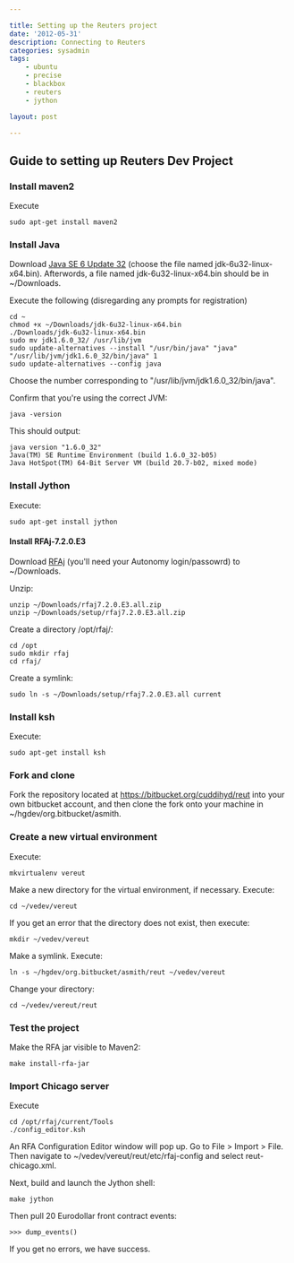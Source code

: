 ```yaml
---

title: Setting up the Reuters project
date: '2012-05-31'
description: Connecting to Reuters
categories: sysadmin
tags: 
    - ubuntu
    - precise
    - blackbox
    - reuters
    - jython

layout: post

---
```


Guide to setting up Reuters Dev Project
---------------------------------------

### Install maven2

Execute

	sudo apt-get install maven2

### Install Java

Download [Java SE 6 Update 32](http://www.oracle.com/technetwork/java/javase/downloads/index.html) (choose the file named jdk-6u32-linux-x64.bin). Afterwords, a file named jdk-6u32-linux-x64.bin should be in ~/Downloads.

Execute the following (disregarding any prompts for registration)

	cd ~
	chmod +x ~/Downloads/jdk-6u32-linux-x64.bin
	./Downloads/jdk-6u32-linux-x64.bin
	sudo mv jdk1.6.0_32/ /usr/lib/jvm
	sudo update-alternatives --install "/usr/bin/java" "java" "/usr/lib/jvm/jdk1.6.0_32/bin/java" 1
	sudo update-alternatives --config java

Choose the number corresponding to "/usr/lib/jvm/jdk1.6.0_32/bin/java".

Confirm that you're using the correct JVM:

	java -version
	
This should output:
	
	java version "1.6.0_32"
	Java(TM) SE Runtime Environment (build 1.6.0_32-b05)
	Java HotSpot(TM) 64-Bit Server VM (build 20.7-b02, mixed mode)

### Install Jython

Execute:

	sudo apt-get install jython

#### Install RFAj-7.2.0.E3

Download [RFAj](https://aim.autonomycapital.com/@api/deki/files/2172/=rfaj7.2.0.E3.all.zip) (you'll need  your Autonomy login/passowrd) to ~/Downloads.

Unzip:

	unzip ~/Downloads/rfaj7.2.0.E3.all.zip
	unzip ~/Downloads/setup/rfaj7.2.0.E3.all.zip

Create a directory /opt/rfaj/:

	cd /opt
	sudo mkdir rfaj
	cd rfaj/

Create a symlink:

	sudo ln -s ~/Downloads/setup/rfaj7.2.0.E3.all current

### Install ksh

Execute:

	sudo apt-get install ksh

### Fork and clone
Fork the repository located at https://bitbucket.org/cuddihyd/reut into your own bitbucket account, and then clone the fork onto your machine in ~/hgdev/org.bitbucket/asmith.

### Create a new virtual environment

Execute:

	mkvirtualenv vereut

Make a new directory for the virtual environment, if necessary. Execute:
	
	cd ~/vedev/vereut

If you get an error that the directory does not exist, then execute:

	mkdir ~/vedev/vereut

Make a symlink. Execute:

	ln -s ~/hgdev/org.bitbucket/asmith/reut ~/vedev/vereut

Change your directory:

	cd ~/vedev/vereut/reut

### Test the project

Make the RFA jar visible to Maven2:

	make install-rfa-jar

### Import Chicago server

Execute

	cd /opt/rfaj/current/Tools
	./config_editor.ksh

An RFA Configuration Editor window will pop up. Go to File > Import > File. Then navigate to ~/vedev/vereut/reut/etc/rfaj-config and select reut-chicago.xml.


Next, build and launch the Jython shell:

	make jython

Then pull 20 Eurodollar front contract events:

	>>> dump_events()

If you get no errors, we have success.